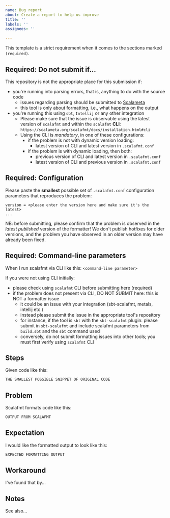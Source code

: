 ```yaml
---
name: Bug report
about: Create a report to help us improve
title: ''
labels: ''
assignees: ''

---
```


This template is a strict requirement when it comes to the sections marked `(required)`.

## Required: Do not submit if... ##

This repository is not the appropriate place for this submission if:

- you're running into parsing errors, that is, anything to do with the source code
  - issues regarding parsing should be submitted to [Scalameta](http://github.com/scalameta/scalameta) 
  - this tool is only about formatting, i.e., what happens on the output
- you're running this using `sbt`, `Intellij` or any other integration
  - Please make sure that the issue is observable using the latest version of `scalafmt` and
    within the `scalafmt` **CLI**: `https://scalameta.org/scalafmt/docs/installation.html#cli`
  - Using the CLI is _mandatory_, in one of these configurations:
    - if the problem is not with dynamic version loading:
      - latest version of CLI and latest version in `.scalafmt.conf`
    - if the problem is with dynamic loading, then both:
      - previous version of CLI and latest version in `.scalafmt.conf`
      - latest version of CLI and previous version in `.scalafmt.conf`

## Required: Configuration ##

Please paste the **smallest** possible set of `.scalafmt.conf`
configuration parameters that reproduces the problem:
```
version = <please enter the version here and make sure it's the latest>
...
```

NB: before submitting, please confirm that the problem is observed in the
*latest published* version of the formatter! We don't publish hotfixes for older
versions, and the problem you have observed in an older version may have already
been fixed.

## Required: Command-line parameters ##

When I run scalafmt via CLI like this: `<command-line parameter>`

If you were not using CLI initially:
- please check using `scalafmt` CLI before submitting here (required)
- if the problem does not present via CLI, DO NOT SUBMIT
  here: this is NOT a formatter issue
  - it could be an issue with your integration (sbt-scalafmt, metals, intellij etc.)
  - instead please submit the issue in the appropriate tool's repository
  - for instance, if the tool is `sbt` with the `sbt-scalafmt` plugin: please
    submit in `sbt-scalafmt` and include scalafmt parameters from `build.sbt`
    and the `sbt` command used
  - conversely, do not submit formatting issues into other tools; you must first
    verify using `scalafmt` CLI

## Steps

Given code like this:
```scala
THE SMALLEST POSSIBLE SNIPPET OF ORIGINAL CODE
```

## Problem

Scalafmt formats code like this:
```scala
OUTPUT FROM SCALAFMT
```

## Expectation

I would like the formatted output to look like this:
```scala
EXPECTED FORMATTING OUTPUT
```

## Workaround

I've found that by...

## Notes

See also...
